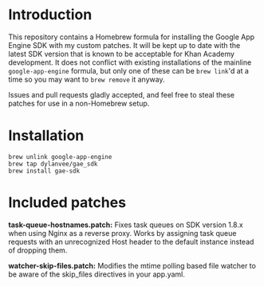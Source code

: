 # Introduction

This repository contains a Homebrew formula for installing the Google App
Engine SDK with my custom patches. It will be kept up to date with the latest
SDK version that is known to be acceptable for Khan Academy development. It
does not conflict with existing installations of the mainline
`google-app-engine` formula, but only one of these can be `brew link`'d at a
time so you may want to `brew remove` it anyway.

Issues and pull requests gladly accepted, and feel free to steal these patches
for use in a non-Homebrew setup.

# Installation

    brew unlink google-app-engine
    brew tap dylanvee/gae_sdk
    brew install gae-sdk

# Included patches

**task-queue-hostnames.patch:** Fixes task queues on SDK version 1.8.x when
using Nginx as a reverse proxy. Works by assigning task queue requests with an
unrecognized Host header to the default instance instead of dropping them.

**watcher-skip-files.patch:** Modifies the mtime polling based file watcher to
be aware of the skip_files directives in your app.yaml.
